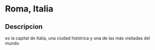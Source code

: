 # Roma, Italia

## Descripcion
es la capital de Italia, una ciudad histórica y una de las más visitadas del mundo